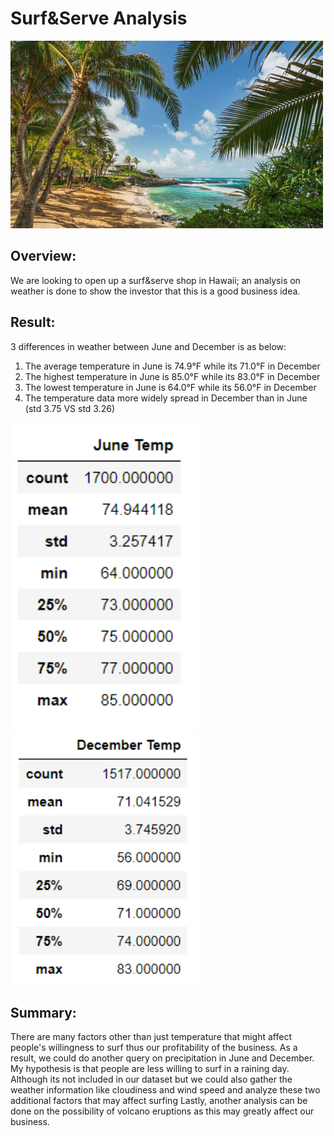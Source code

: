 # Surf&Serve Analysis
<img src="hawaii.jpg" width="500"> 

## Overview:
We are looking to open up a surf&serve shop in Hawaii; an analysis on weather is done to show the investor that this is a good business idea.

## Result:
3 differences in weather between June and December is as below:
1. The average temperature in June is 74.9°F while its 71.0°F in December
2. The highest temperature in June is 85.0°F while its 83.0°F in December
3. The lowest temperature in June is 64.0°F while its 56.0°F in December
4. The temperature data more widely spread in December than in June (std 3.75 VS std 3.26)

<img src="june_temp_stats.PNG" width="300"> 
<img src="dec_temp_stats.PNG" width="300"> 



## Summary:
There are many factors other than just temperature that might affect people's willingness to surf thus our profitability of the business. As a result, we could do another query on precipitation in June and December. My hypothesis is that people are less willing to surf in a raining day.
Although its not included in our dataset but we could also gather the weather information like cloudiness and wind speed and analyze these two additional factors that may affect surfing Lastly, another analysis can be done on the possibility of volcano eruptions as this may greatly affect our business.


